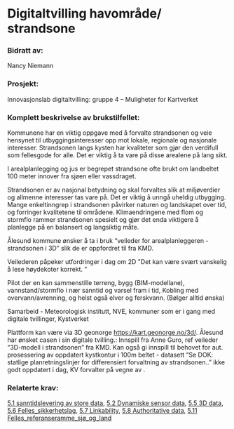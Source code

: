 # Digitaltvilling havområde/ strandsone
### Bidratt av: 
Nancy Niemann
### Prosjekt: 
Innovasjonslab digitaltvilling: gruppe 4 – Muligheter for Kartverket
### Komplett beskrivelse av brukstilfellet: 
Kommunene har en viktig oppgave med å forvalte strandsonen og veie hensynet til utbyggingsinteresser opp mot lokale, regionale og nasjonale interesser. Strandsonen langs kysten har kvaliteter som gjør den verdifull som fellesgode for alle. Det er viktig å ta vare på disse arealene på lang sikt.  

I arealplanlegging og jus er begrepet strandsone ofte brukt om landbeltet 100 meter innover fra sjøen eller vassdraget. 

Strandsonen er av nasjonal betydning og skal forvaltes slik at miljøverdier og allmenne interesser tas vare på. Det er viktig å unngå uheldig utbygging. Mange enkeltinngrep i strandsonen påvirker naturen og landskapet over tid, og forringer kvalitetene til områdene. Klimaendringene med flom og stormflo rammer strandsonen spesielt og gjør det enda viktigere å planlegge på en balansert og langsiktig måte. 

Ålesund kommune ønsker å ta i bruk “veileder for arealplanleggeren - strandsonen i 3D” slik de er oppfordret til fra KMD.  

Veilederen påpeker utfordringer i dag om 2D "Det kan være svært vanskelig å lese høydekoter korrekt. " 

Pilot der en kan sammenstille terreng, bygg (BIM-modellane), vannstand/stormflo i nær sanntid og varsel fram i tid, Kobling med overvann/avrenning, og helst også elver og ferskvann. (Bølger alltid ønska) 

Samarbeid - Meteorologisk institutt, NVE, kommuner som er i gang med digitale tvillinger, Kystverket 

Plattform kan være via 3D geonorge https://kart.geonorge.no/3d/. Ålesund har ønsket casen i sin digitale tvilling.: Innspill fra Anne Guro, ref veileder “3D-modell i strandsonen” fra KMD. Kan også gi innspill til behovet for aut. prosessering av oppdatert kystkontur i 100m beltet - datasett “Se DOK: statlige planretningslinjer for differensiert forvaltning av strandsonen..” ikke godt oppdatert i dag, KV forvalter på vegne av . 
### Relaterte krav:  
[5.1 sanntidslevering av store data](#5.1), [5.2 Dynamiske sensor data](#5.2), [5.5 3D data](#5.5), [5.6 Felles_sikkerhetslag](#5.7), [5.7 Linkability](#5.7), [5.8 Authoritative data](#5.8), [5.11 Felles_referanseramme_sjø_og_land](#5.11)

